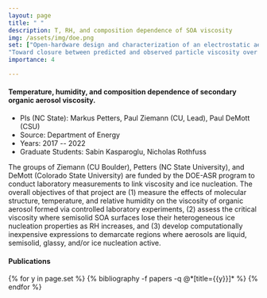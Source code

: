 ```yaml
---
layout: page
title: " "
description: T, RH, and composition dependence of SOA viscosity
img: /assets/img/doe.png
set: ["Open-hardware design and characterization of an electrostatic aerosol precipitator",
"Toward closure between predicted and observed particle viscosity over a wide range of temperatures and relative humidity", "Predicting the influence of particle size on the glass transition temperature and viscosity of secondary organic material", "Characterization of a dimer preparation method for nanoscale organic aerosol","Volatility and Viscosity Are Correlated in Terpene Secondary Organic Aerosol Formed in a Flow Reactor", "A language to simplify computation of differential mobility analyzer response functions"]
importance: 4

---
```


#### **Temperature, humidity, and composition dependence of secondary organic aerosol viscosity.**

- PIs (NC State): Markus Petters, Paul Ziemann (CU, Lead), Paul DeMott (CSU)
- Source: Department of Energy
- Years: 2017 -- 2022
- Graduate Students: Sabin Kasparoglu, Nicholas Rothfuss

The groups of Ziemann (CU Boulder), Petters (NC State University), and DeMott (Colorado State University) 
are funded by the DOE-ASR program to conduct laboratory measurements to link viscosity and ice nucleation. 
The overall objectives of that project are (1) measure the effects of molecular structure, temperature, and 
relative humidity on the viscosity of organic aerosol formed via controlled laboratory experiments, 
(2) assess the critical viscosity where semisolid SOA surfaces lose their heterogeneous 
ice nucleation properties as RH increases, and (3) develop computationally inexpensive expressions 
to demarcate regions where aerosols are liquid, semisolid, glassy, and/or ice nucleation active. 

#### Publications

<div class="publications">
{% for y in page.set %}
  {% bibliography -f papers -q @*[title={{y}}]* %}
{% endfor %}
</div>
